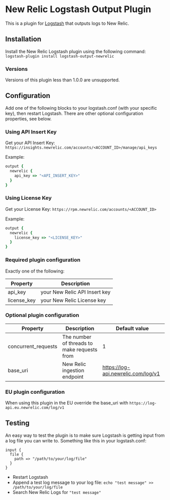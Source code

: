 # New Relic Logstash Output Plugin

This is a plugin for [Logstash](https://github.com/elastic/logstash) that outputs logs to New Relic.

## Installation
Install the New Relic Logstash plugin using the following command:</br>
`logstash-plugin install logstash-output-newrelic`

### Versions
Versions of this plugin less than 1.0.0 are unsupported.

## Configuration

Add one of the following blocks to your logstash.conf (with your specific key), then restart Logstash.
There are other optional configuration properties, see below.

### Using API Insert Key

Get your API Insert Key:
`https://insights.newrelic.com/accounts/<ACCOUNT_ID>/manage/api_keys`

Example:
```rb
output {
  newrelic {
    api_key => "<API_INSERT_KEY>"
  }
}
```

### Using License Key

Get your License Key:
`https://rpm.newrelic.com/accounts/<ACCOUNT_ID>`

Example:
```rb
output {
  newrelic {
    license_key => "<LICENSE_KEY>"
  }
}
```

### Required plugin configuration

Exactly one of the following:

| Property | Description |
|---|---|
| api_key | your New Relic API Insert key |
| license_key | your New Relic License key |

### Optional plugin configuration

| Property | Description | Default value |
|---|---|---|
| concurrent_requests | The number of threads to make requests from | 1 |
| base_uri | New Relic ingestion endpoint | https://log-api.newrelic.com/log/v1 |


### EU plugin configuration

When using this plugin in the EU override the base_uri with `https://log-api.eu.newrelic.com/log/v1`

## Testing

An easy way to test the plugin is to make sure Logstash is getting input from a log file you 
can write to. Something like this in your logstash.conf:
```
input {
  file {
    path => "/path/to/your/log/file"
  }
}
```
* Restart Logstash
* Append a test log message to your log file: `echo "test message" >> /path/to/your/log/file`
* Search New Relic Logs for `"test message"`
